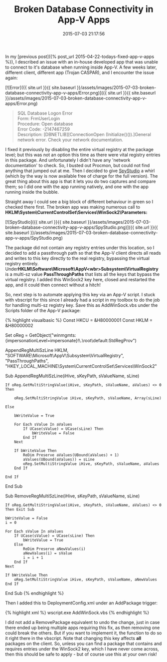 ﻿---
title: Broken Database Connectivity in App-V Apps
slug: broken-database-connectivity-in-app-v-apps
excerpt: A fix for App-V apps that are unable to connect to a SQL server by adding the Services\WinSock2 key to PassThroughPaths.
date: '2015-07-03 21:17:56'
redirect_from: /2015/07/broken-database-connectivity-app-v-apps/
layout: single
classes: wide
categories:
  - App-V
tags:
  - App-V
---

In my [previous post]({% post_url 2015-04-22-todays-fixed-app-v-apps %}), I described an issue with an in-house developed app that was unable to connect to it's database when running inside App-V. A few weeks later, different client, different app (Trojan CASPAR), and I encounter the issue again:

[![Error]({{ site.url }}{{ site.baseurl }}/assets/images/2015-07-03-broken-database-connectivity-app-v-apps/Error.png)]({{ site.url }}{{ site.baseurl }}/assets/images/2015-07-03-broken-database-connectivity-app-v-apps/Error.png)

> SQL Database Logon Error<br>Form: FrmUserLogin<br>Procedure: Open database<br>Error Code: -2147467259<br>Description: [DBNETLIB][ConnectionOpen (Initialize()()).]General network error. Check your network documentation.

I fixed it previously by disabling the entire virtual registry at the package level; but this was not an option this time as there were vital registry entries in this package. And unfortunately I didn't have any 'network documentation' to check. So, I busted out Procmon, but could not find anything that jumped out at me. Then I decided to give [SpyStudio](http://www.nektra.com/products/spystudio-api-monitor/download/) a whirl (which by the way is now available free of charge for the full version). The great thing about this app is that it lets you do two captures and compare them; so I did one with the app running natively, and one with the app running inside the bubble.

Straight away I could see a big block of different behaviour in green so I checked there first. The broken app was making numerous call to **HKLM\System\CurrentControlSet\Services\WinSock2\Parameters:**

[![SpyStudio]({{ site.url }}{{ site.baseurl }}/assets/images/2015-07-03-broken-database-connectivity-app-v-apps/SpyStudio.png)]({{ site.url }}{{ site.baseurl }}/assets/images/2015-07-03-broken-database-connectivity-app-v-apps/SpyStudio.png)

The package did not contain any registry entries under this location, so I decided to add a passthrough path so that the App-V client directs all reads and writes to this key directly to the real registry, bypassing the virtual registry entirely. Under**HKLM\Software\Microsoft\AppV\<wbr>Subsystem\VirtualRegistry** is a multi-sz value **PassThroughPaths** that lists all the keys that bypass the virtual registry. I added this WinSock2 key here, closed and restarted the app, and it could then connect without a hitch!

So, next step is to automate applying this key via an App-V script. I stuck with vbscript for this since I already had a script in my toolbox to do the job for handling multi-sz registry key. Save this as AddWinSock.vbs under the Scripts folder of the App-V package:

{% highlight visualbasic %}
Const HKCU = &H80000001
Const HKLM = &H80000002

Set oReg = GetObject("winmgmts:{impersonationLevel=impersonate}!\\.\root\default:StdRegProv")

AppendRegMultiSzLine HKLM, "SOFTWARE\Microsoft\AppV\Subsystem\VirtualRegistry", "PassThroughPaths", "HKEY_LOCAL_MACHINE\System\CurrentControlSet\Services\WinSock2"

Sub AppendRegMultiSzLine(iHive, sKeyPath, sValueName, sLine)

	If oReg.GetMultiStringValue(iHive, sKeyPath, sValueName, aValues) <> 0 Then

		oReg.SetMultiStringValue iHive, sKeyPath, sValueName, Array(sLine)

	Else

		bWriteValue = True

		For Each sValue In aValues
			If UCase(sValue) = UCase(sLine) Then
				bWriteValue = False
			End If
		Next

		If bWriteValue Then
			ReDim Preserve aValues(UBound(aValues) + 1)
			aValues(UBound(aValues)) = sLine
			oReg.SetMultiStringValue iHive, sKeyPath, sValueName, aValues
		End If

	End If

End Sub

Sub RemoveRegMultiSzLine(iHive, sKeyPath, sValueName, sLine)

	If oReg.GetMultiStringValue(iHive, sKeyPath, sValueName, aValues) <> 0 Then Exit Sub

	bWriteValue = False
	i = 0

	For Each sValue In aValues
		If UCase(sValue) = UCase(sLine) Then
			bWriteValue = True
		Else
			ReDim Preserve aNewValues(i)
			aNewValues(i) = sValue
			i = i + 1
		End If
	Next

	If bWriteValue Then
		oReg.SetMultiStringValue iHive, sKeyPath, sValueName, aNewValues
	End If

End Sub
{% endhighlight %}

Then I added this to DeploymentConfig.xml under an AddPackage trigger:

{% highlight xml %}
<MachineScripts>
  <AddPackage>
    <Path>wscript.exe</Path>
    <Arguments>AddWinSock.vbs</Arguments>
    <Wait RollbackOnError="true" Timeout="30"/>
  </AddPackage>
</MachineScripts>
{% endhighlight %}

I did not add a RemovePackage equivalent to undo the change, just in case there ended up being multiple apps requiring this fix, as then removing one could break the others. But if you want to implement it, the function to do so it right there in the vbscript. Note that changing this key affects **all** packages on the client. So, unless you can find a package that contains and requires entries under the WinSock2 key, which I have never come across, then this should be safe to apply - but of course use this at your own risk!